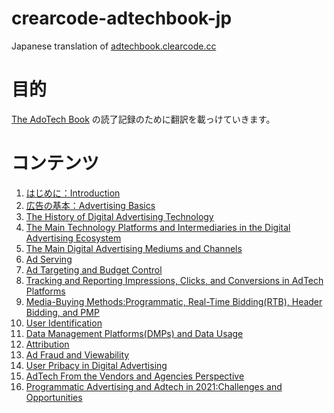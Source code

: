 # crearcode-adtechbook-jp
Japanese translation of [adtechbook.clearcode.cc](https://adtechbook.clearcode.cc/)

# 目的  

[The AdoTech Book](https://adtechbook.clearcode.cc/) の読了記録のために翻訳を載っけていきます。

# コンテンツ  

1. [はじめに：Introduction](https://github.com/SkiMsyk/crearcode-adtechbook-jp/blob/main/01.%20%E3%81%AF%E3%81%98%E3%82%81%E3%81%AB%EF%BC%9AIntroduction.md)
2. [広告の基本：Advertising Basics](https://github.com/SkiMsyk/crearcode-adtechbook-jp/blob/main/02.%20%E5%BA%83%E5%91%8A%E3%81%AE%E5%9F%BA%E6%9C%AC%EF%BC%9AAdvertising%20Basics)
3. [The History of Digital Advertising Technology]()
4. [The Main Technology Platforms and Intermediaries in the Digital Advertising Ecosystem]()
5. [The Main Digital Advertising Mediums and Channels]()
6. [Ad Serving]()
7. [Ad Targeting and Budget Control]()
8. [Tracking and Reporting Impressions, Clicks, and Conversions in AdTech Platforms]()
9. [Media-Buying Methods:Programmatic, Real-Time Bidding(RTB), Header Bidding, and PMP]()
10. [User Identification]()
11. [Data Management Platforms(DMPs) and Data Usage]()
12. [Attribution]()
13. [Ad Fraud and Viewability]()
14. [User Pribacy in Digital Advertising]()
15. [AdTech From the Vendors and Agencies Perspective]()
16. [Programmatic Advertising and Adtech in 2021:Challenges and Opportunities]()
